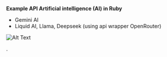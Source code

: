 <b>Example API Artificial intelligence (AI) in Ruby</b>
- Gemini AI
- Liquid AI, Llama, Deepseek (using api wrapper OpenRouter)

![Alt Text](https://s13.gifyu.com/images/b2HD5.gif)

.